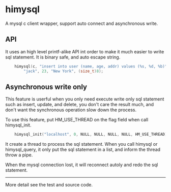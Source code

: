 himysql
=======

A mysql c client wrapper, support auto connect and asynchronous write. 

API
---

It uses an high level printf-alike API int order to make it much easier to write sql statement. It is binary safe, and auto escape string.

```c
    himysql(c, "insert into user (name, age, addr) values (%s, %d, %b)", \
        "jack", 23, "New York", (size_t)8);
```

Asynchronous write only
-----------------------

This feature is userful when you only need execute write only sql statement such as insert, update, and delete, you don't care the result much, and don't want the synchronous operation slow down the process. 

To use this feature, put HM_USE_THREAD on the flag field when call himysql_init.

```c
    himysql_init("localhost", 0, NULL, NULL, NULL, NULL, HM_USE_THREAD);
```

It create a thread to process the sql statement. When you call himysql or himysql_query, it only put the sql statement in a list, and inform the thread throw a pipe. 

When the mysql connection lost, it will reconnect autoly and redo the sql statement.

-----------------------

More detail see the test and source code.



